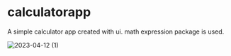 # calculatorapp

A simple calculator app created with ui.
math expression package is used.

![2023-04-12 (1)](https://user-images.githubusercontent.com/123442720/231348858-1304bdd3-772c-4fbd-9458-2f25fb93dd8a.png)
